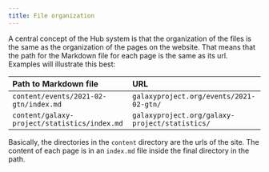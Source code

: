```yaml
---
title: File organization
---
```


A central concept of the Hub system is that the organization of the files is the same as the organization of the pages on the website. That means that the path for the Markdown file for each page is the same as its url. Examples will illustrate this best:

<div class="compact">

| Path to Markdown file                        | URL                                            |
|:---------------------------------------------|:-----------------------------------------------|
| `content/events/2021-02-gtn/index.md`        | `galaxyproject.org/events/2021-02-gtn/`        |
| `content/galaxy-project/statistics/index.md` | `galaxyproject.org/galaxy-project/statistics/` |

</div>

Basically, the directories in the `content` directory are the urls of the site. The content of each page is in an `index.md` file inside the final directory in the path.
